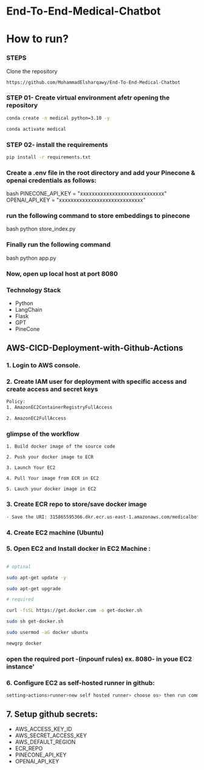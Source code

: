 # End-To-End-Medical-Chatbot

# How to run?
### STEPS

Clone the repository

```bash
https://github.com/MohammadElsharqawy/End-To-End-Medical-Chatbot
```
### STEP 01- Create virtual environment afetr opening the repository

```bash
conda create -n medical python=3.10 -y
```

```bash
conda activate medical
 ```


 ### STEP 02- install the requirements
 ```bash
 pip install -r requirements.txt
 ```

 ### Create a .env file in the root directory and add your Pinecone & openai credentials as follows:
bash
PINECONE_API_KEY = "xxxxxxxxxxxxxxxxxxxxxxxxxxxxx"
OPENAI_API_KEY = "xxxxxxxxxxxxxxxxxxxxxxxxxxxxx"



### run the following command to store embeddings to pinecone
bash
python store_index.py



### Finally run the following command
bash
python app.py


### Now, open up local host at port 8080



### Technology Stack

- Python
- LangChain
- Flask
- GPT 
- PineCone


## AWS-CICD-Deployment-with-Github-Actions

### 1. Login to AWS console.

### 2. Create IAM user for deployment with specific access and create access and secret keys


```bash
Policy:
1. AmazonEC2ContainerRegistryFullAccess

2. AmazonEC2FullAccess
```

### glimpse of the workflow


    1. Build docker image of the source code

    2. Push your docker image to ECR

    3. Launch Your EC2 

    4. Pull Your image from ECR in EC2

    5. Lauch your docker image in EC2



### 3. Create ECR repo to store/save docker image

```bash
- Save the URI: 315865595366.dkr.ecr.us-east-1.amazonaws.com/medicalbot
```

### 4. Create EC2 machine (Ubuntu)

### 5. Open EC2 and Install docker in EC2 Machine :

```bash

# optinal

sudo apt-get update -y

sudo apt-get upgrade

# required

curl -fsSL https://get.docker.com -o get-docker.sh

sudo sh get-docker.sh

sudo usermod -aG docker ubuntu

newgrp docker
```

### open the required port -(inpounf rules) ex. 8080- in youe EC2 instance'

### 6. Configure EC2 as self-hosted runner in github:

```bash
setting>actions>runner>new self hosted runner> choose os> then run command one by one
```

## 7. Setup github secrets:
  -  AWS_ACCESS_KEY_ID
  -  AWS_SECRET_ACCESS_KEY
  -  AWS_DEFAULT_REGION
  -  ECR_REPO
  -  PINECONE_API_KEY
  -  OPENAI_API_KEY